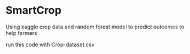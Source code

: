# SmartCrop
Using kaggle crop data and random forest model to predict outcomes to help farmers


run this code with Crop-dataset.csv
